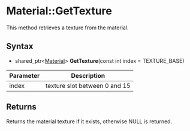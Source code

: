# Material::GetTexture

This method retrieves a texture from the material.

## Syntax

- shared_ptr<[Material](Material.md)> **GetTexture**(const int index = TEXTURE_BASE)

| Parameter | Description |
|----|----|
| index | texture slot between 0 and 15 |

## Returns

Returns the material texture if it exists, otherwise NULL is returned.
